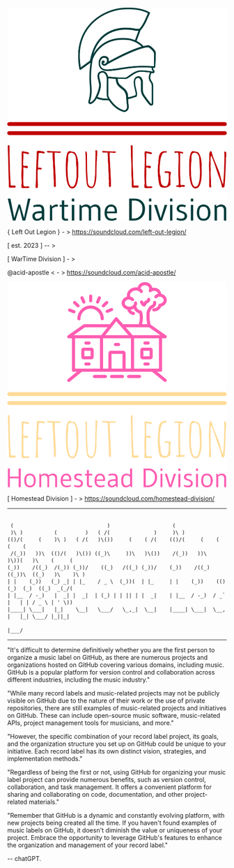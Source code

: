 ![Screenshot](./WarTime/img/png/logo-no-background.png)


{ Left Out Legion } - > https://soundcloud.com/left-out-legion/

[ est. 2023 ] -- >  

[ WarTime Division ] - > 

@acid-apostle &lt; - > https://soundcloud.com/acid-apostle/

![Screenshot](./Homestead/img/png/logo-no-background.png)

[ Homestead Division ] - > https://soundcloud.com/homestead-division/


---------------------------------------------------------------

```

 (                              )                    (                                       
 )\ )          (         )   ( /(              )     )\ )                                    
(()/(     (    )\ )   ( /(   )\())     (    ( /(    (()/(     (    (  (    (                 
 /(_))   ))\  (()/(   )\()) ((_)\     ))\   )\())    /(_))   ))\   )\))(   )\    (     (     
(_))    /((_)  /(_)) (_))/    ((_)   /((_) (_))/    (_))    /((_) ((_))\  ((_)   )\    )\ )  
| |    (_))   (_) _| | |_    / _ \  (_))(  | |_     | |    (_))    (()(_)  (_)  ((_)  _(_/(  
| |__  / -_)   |  _| |  _|  | (_) | | || | |  _|    | |__  / -_)  / _` |   | | / _ \ | ' \)) 
|____| \___|   |_|    \__|   \___/   \_,_|  \__|    |____| \___|  \__, |   |_| \___/ |_||_|  
                                                                  |___/                      
```

---------------------------------------------------------------------------


"It's difficult to determine definitively whether you are the first person to organize a music label on GitHub, as there are numerous projects and organizations hosted on GitHub covering various domains, including music. GitHub is a popular platform for version control and collaboration across different industries, including the music industry."

"While many record labels and music-related projects may not be publicly visible on GitHub due to the nature of their work or the use of private repositories, there are still examples of music-related projects and initiatives on GitHub. These can include open-source music software, music-related APIs, project management tools for musicians, and more."

"However, the specific combination of your record label project, its goals, and the organization structure you set up on GitHub could be unique to your initiative. Each record label has its own distinct vision, strategies, and implementation methods."

"Regardless of being the first or not, using GitHub for organizing your music label project can provide numerous benefits, such as version control, collaboration, and task management. It offers a convenient platform for sharing and collaborating on code, documentation, and other project-related materials."

"Remember that GitHub is a dynamic and constantly evolving platform, with new projects being created all the time. If you haven't found examples of music labels on GitHub, it doesn't diminish the value or uniqueness of your project. Embrace the opportunity to leverage GitHub's features to enhance the organization and management of your record label."

  --  chatGPT. 
